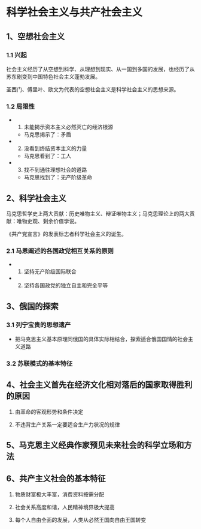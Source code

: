 # 科学社会主义与共产社会主义

## 1、空想社会主义

### 1.1 兴起

社会主义经历了从空想到科学、从理想到现实、从一国到多国的发展，也经历了从苏东剧变到中国特色社会主义蓬勃发展。

圣西门、傅里叶、欧文为代表的空想社会主义是科学社会主义的思想来源。

### 1.2 局限性

- 1. 未能揭示资本主义必然灭亡的经济根源

	- 马克思揭示了：矛盾

- 2. 没看到终结资本主义的力量

	- 马克思看到了：工人

- 3. 找不到通往理想社会的道路

	- 马克思找到了：无产阶级革命



## 2、科学社会主义

马克思哲学史上两大贡献：历史唯物主义、辩证唯物主义；马克思理论上的两大贡献：唯物史观、剩余价值学说。

《共产党宣言》的发表标志者科学社会主义的诞生。

### 2.1 马恩阐述的各国政党相互关系的原则

- 1. 坚持无产阶级国际联合
- 2. 坚持各国政党的独立自主和完全平等



## 3、俄国的探索

### 3.1 列宁宝贵的思想遗产

- 把马克思主义基本原理同俄国的具体实际相结合，探索适合俄国国情的社会主义道路

### 3.2 苏联模式的基本特征



## 4、社会主义首先在经济文化相对落后的国家取得胜利的原因

1. 由革命的客观形势和条件决定

2. 不违背生产关系一定要适合生产力状况的规律



## 5、马克思主义经典作家预见未来社会的科学立场和方法



## 6、共产主义社会的基本特征

1. 物质财富极大丰富，消费资料按需分配

2. 社会关系高度和谐，人民精神境界极大提高

3. 每个人自由全面的发展，人类从必然王国向自由王国转变

